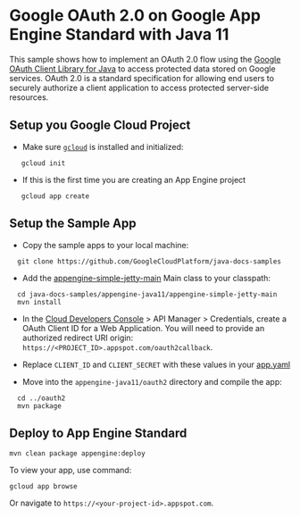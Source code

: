 # Google OAuth 2.0 on Google App Engine Standard with Java 11

This sample shows how to implement an OAuth 2.0 flow using the
[Google OAuth Client Library for Java][client] to access protected data stored
on Google services. OAuth 2.0 is a standard specification for allowing end
users to securely authorize a client application to access protected
server-side resources.

[client]: https://developers.google.com/api-client-library/java/google-api-java-client/oauth2

## Setup you Google Cloud Project

- Make sure [`gcloud`](https://cloud.google.com/sdk/docs/) is installed and initialized:
```
   gcloud init
```
- If this is the first time you are creating an App Engine project
```
   gcloud app create
```

## Setup the Sample App

- Copy the sample apps to your local machine:
```
  git clone https://github.com/GoogleCloudPlatform/java-docs-samples
```

- Add the [appengine-simple-jetty-main](../README.md#appengine-simple-jetty-main)
Main class to your classpath:
```
  cd java-docs-samples/appengine-java11/appengine-simple-jetty-main
  mvn install
```
- In the [Cloud Developers Console](https://cloud.google.com/console) >
API Manager > Credentials, create a OAuth Client ID for a Web Application.
You will need to provide an authorized redirect URI
origin: `https://<PROJECT_ID>.appspot.com/oauth2callback`.

- Replace `CLIENT_ID` and `CLIENT_SECRET` with these values in your
[app.yaml](/src/main/appengine/app.yaml)

- Move into the `appengine-java11/oauth2` directory and compile the app:
```
  cd ../oauth2
  mvn package
```

## Deploy to App Engine Standard

```
mvn clean package appengine:deploy
```

To view your app, use command:
```
gcloud app browse
```
Or navigate to `https://<your-project-id>.appspot.com`.
